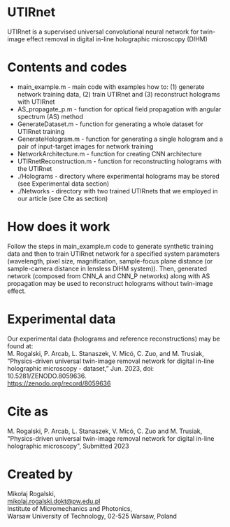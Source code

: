 # UTIRnet
UTIRnet is a supervised universal convolutional neural network for twin-image effect removal in digital in-line holographic microscopy (DIHM)

# Contents and codes
- main_example.m - main code with examples how to: (1) generate network training data, (2) train UTIRnet and (3) reconstruct holograms with UTIRnet <br>
- AS_propagate_p.m - function for optical field propagation with angular spectrum (AS) method <br>
- GenerateDataset.m - function for generating a whole dataset for UTIRnet training <br>
- GenerateHologram.m - function for generating a single hologram and a pair of input-target images for network training <br>
- NetworkArchitecture.m - function for creating CNN architecture <br>
- UTIRnetReconstruction.m - function for reconstructing holograms with the UTIRnet <br>
- ./Holograms - directory where experimental holograms may be stored (see Experimental data section) <br>
- ./Networks - directory with two trained UTIRnets that we employed in our article (see Cite as section) <br>

# How does it work
Follow the steps in main_example.m code to generate synthetic training data and then to train UTIRnet network for a specified system parameters (wavelength, pixel size, magnification, sample-focus plane distance (or sample-camera distance in lensless DIHM system)). Then, generated network (composed from CNN_A and CNN_P networks) along with AS propagation may be used to reconstruct holograms without twin-image effect. 

# Experimental data
Our experimental data (holograms and reference reconstructions) may be found at: <br>
M. Rogalski, P. Arcab, L. Stanaszek, V. Micó, C. Zuo, and M. Trusiak, “Physics-driven universal twin-image removal network for digital in-line holographic microscopy - dataset,” Jun. 2023, doi: 10.5281/ZENODO.8059636. <br>
https://zenodo.org/record/8059636

# Cite as
M. Rogalski, P. Arcab, L. Stanaszek, V. Micó, C. Zuo and M. Trusiak, "Physics-driven universal twin-image removal network for digital in-line holographic microscopy", Submitted 2023

# Created by
Mikołaj Rogalski, <br>
mikolaj.rogalski.dokt@pw.edu.pl <br>
Institute of Micromechanics and Photonics, <br>
Warsaw University of Technology, 02-525 Warsaw, Poland <br>
